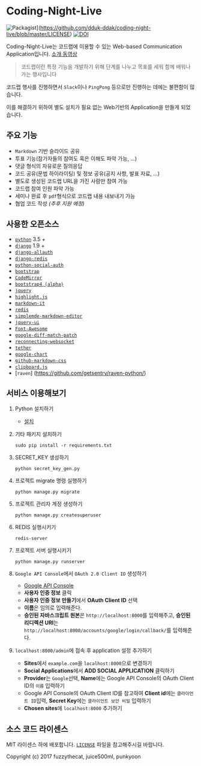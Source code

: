 # Coding-Night-Live

![Packagist](https://img.shields.io/packagist/l/doctrine/orm.svg)](https://github.com/dduk-ddak/coding-night-live/blob/master/LICENSE) [![DOI](https://zenodo.org/badge/76672254.svg)](https://zenodo.org/badge/latestdoi/76672254)

Coding-Night-Live는 코드랩에 이용할 수 있는 Web-based Communication Application입니다. [소개 동영상](https://youtu.be/-EFYUEsLLDo)
>코드랩이란 특정 기능을 개발하기 위해 단계를 나누고 목표를 세워 함께 배워나가는 행사입니다

코드랩 행사를 진행하면서 `Slack`이나 `PingPong` 등으로만 진행하는 데에는 불편함이 많습니다.

이를 해결하기 위하여 별도 설치가 필요 없는 Web기반의 Application을 만들게 되었습니다.

## 주요 기능
* `Markdown` 기반 슬라이드 공유
* 투표 기능(참가자들의 참여도 혹은 이해도 파악 가능, ...)
* 댓글 형식의 자유로운 질의응답
* 코드 공유(문법 하이라이팅) 및 정보 공유(공지 사항, 발표 자료, ...)
* 별도로 생성된 코드랩 URL을 가진 사람만 참여 가능
* 코드랩 참여 인원 파악 가능
* 세미나 완료 후 `pdf`형식으로 코드랩 내용 내보내기 가능
* 협업 코드 작성 *(추후 지원 예정)*

## 사용한 오픈소스
* [`python`](https://www.python.org/) 3.5 +
* [`django`](https://github.com/django/django) 1.9 +
* [`django-allauth`](https://github.com/pennersr/django-allauth)
* [`django-redis`](https://github.com/niwinz/django-redis)
* [`python-social-auth`](https://github.com/omab/python-social-auth)
* [`bootstrap`](https://github.com/twbs/bootstrap)
* [`CodeMirror`](https://github.com/codemirror/CodeMirror)
* [`bootstrap4 (alpha)`](https://v4-alpha.getbootstrap.com/)
* [`jquery`](https://github.com/jquery/jquery)
* [`highlight.js`](https://github.com/isagalaev/highlight.js)
* [`markdown-it`](https://github.com/markdown-it/markdown-it)
* [`redis`](https://github.com/antirez/redis)
* [`simplemde-markdown-editor`](https://github.com/NextStepWebs/simplemde-markdown-editor)
* [`jquery-ui`](https://github.com/jquery/jquery-ui)
* [`Font-Awesome`](https://github.com/FortAwesome/Font-Awesome)
* [`google-diff-match-patch`](https://code.google.com/p/google-diff-match-patch/)
* [`reconnecting-websocket`](https://github.com/joewalnes/reconnecting-websocket)
* [`tether`](https://github.com/HubSpot/tether/)
* [`google-chart`](https://github.com/GoogleWebComponents/google-chart)
* [`github-markdown-css`](https://github.com/sindresorhus/github-markdown-css)
* [`clipboard.js`](https://clipboardjs.com/)
* [`raven`] (https://github.com/getsentry/raven-python/)


## 서비스 이용해보기
1. Python 설치하기

    * [설치](https://python.org)

2. 기타 패키지 설치하기

    ```sudo pip install -r requirements.txt```

3. SECRET_KEY 생성하기

    ```python secret_key_gen.py```

4. 프로젝트 migrate 명령 실행하기

    ```python manage.py migrate```

5. 프로젝트 관리자 계정 생성하기

    ```python manage.py createsuperuser```

6. REDIS 실행시키기

    ``` redis-server ```

7. 프로젝트 서버 실행시키기

    ```python manage.py runserver```

8. `Google API Console`에서 `OAuth 2.0 Client ID` 생성하기

    * [Google API Console](https://console.developers.google.com/)
    * **사용자 인증 정보** 클릭
    * **사용자 인증 정보 만들기**에서 **OAuth Client ID** 선택
    * **이름**은 임의로 입력해준다.
    * **승인된 자바스크립트 원본**은 `http://localhost:8000`를 입력해주고, **승인된 리디렉션 URI**는 `http://localhost:8000/accounts/google/login/callback/`를 입력해준다.

9. `localhost:8000/admin`에 접속 후 application 설정 추가하기
    * **Sites**에서 `example.com`을 `localhost:8000`으로 변경하기
    * **Social Applications**에서 **ADD SOCIAL APPLICATION** 클릭하기
    * **Provider**는 `Google`선택, **Name**에는 Google API Console의 OAuth Client ID의 `이름` 입력하기
    * Google API Console의 OAuth Client ID를 참고하여 **Client id**에는 `클라이언트 ID`입력, **Secret Key**에는 `클라이언트 보안 비밀` 입력하기
    * **Chosen sites**에 `localhost:8000` 추가하기

## 소스 코드 라이센스
MIT 라이센스 하에 배포합니다. [`LICENSE`](https://github.com/punkyoon/coding-night-live/blob/master/LICENSE) 파일을 참고해주시길 바랍니다.

Copyright (c) 2017 fuzzythecat, juice500ml, punkyoon
